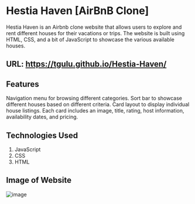 # Hestia Haven [AirBnB Clone]

Hestia Haven is an Airbnb clone website that allows users to explore and rent different houses for their vacations or trips. The website is built using HTML, CSS, and a bit of JavaScript to showcase the various available houses.

## URL: https://tgulu.github.io/Hestia-Haven/

## Features
Navigation menu for browsing different categories.
Sort bar to showcase different houses based on different criteria.
Card layout to display individual house listings.
Each card includes an image, title, rating, host information, availability dates, and pricing.

## Technologies Used

1. JavaScript
2. CSS
3. HTML

## Image of Website
![image](https://github.com/tgulu/Hestia-Haven/assets/86728005/d86facea-7de0-4345-8f33-bc1144b6a380)

